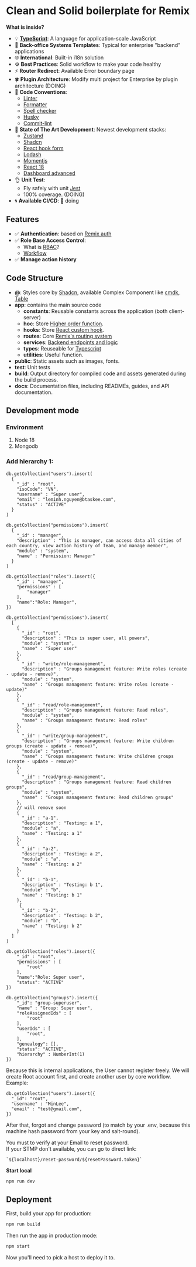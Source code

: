 # Clean and Solid boilerplate for Remix

**What is inside?**

- :bulb: [**TypeScript**](https://www.typescriptlang.org/): A language for application-scale JavaScript
- :heart_decoration: **Back-office Systems Templates**: Typical for enterprise "backend" applications
- :globe_with_meridians: **International**: Built-in i18n solution
- :gear: **Best Practices**: Solid workflow to make your code healthy
- :zap: **Router Redirect**: Available Error boundary page
- :four_leaf_clover: **Plugin Architecture**: Modify multi project for Enterprise by plugin architecture (DOING)
- :pencil: **Code Conventions**:
  - [Linter](https://eslint.org/)
  - [Formatter](https://prettier.io/)
  - [Spell checker](https://cspell.org/)
  - [Husky](https://typicode.github.io/husky/)
  - [Commit-lint](https://commitlint.js.org/)
- :rocket: **State of The Art Development**: Newest development stacks:
  - [Zustand](https://zustand-demo.pmnd.rs/)
  - [Shadcn](https://ui.shadcn.com/)
  - [React hook form](https://react-hook-form.com/)
  - [Lodash](https://lodash.com/)
  - [Momentjs](https://momentjs.com/)
  - [React 18](https://react.dev/blog/2022/03/29/react-v18)
  - [Dashboard advanced](https://tanstack.com/table/latest)
- :ok_hand: **Unit Test**:
  - Fly safely with unit [Jest](https://jestjs.io/)
  - 100% coverage. (DOING)
- :cyclone: **Available CI/CD**: :construction: doing

## Features

- :white_check_mark: **Authentication**: based on [Remix auth](https://github.com/sergiodxa/remix-auth)
- :white_check_mark: **Role Base Access Control**:
  - What is [RBAC](https://auth0.com/docs/manage-users/access-control/rbac)?
  - [Workflow](https://bootcamp.uxdesign.cc/designing-roles-and-permissions-ux-case-study-b1940f5a9aa)
- :white_check_mark: **Manage action history**

## Code Structure

- **@**: Styles core by [Shadcn](https://ui.shadcn.com/), available Complex Component like [cmdk](https://github.com/pacocoursey/cmdk), [Table](https://tanstack.com/table/latest)
- **app**: contains the main source code
  - **constants**: Reusable constants across the application (both client-server)
  - **hoc**: Store [Higher order function](https://en.wikipedia.org/wiki/Higher-order_function).
  - **hooks**: Store [React custom hook](https://react.dev/learn/reusing-logic-with-custom-hooks).
  - **routes**: Core [Remix's routing system](https://remix.run/docs/en/main/discussion/routes)
  - **services**: [Backend endpoints and logic](https://remix.run/docs/en/main/file-conventions/-server)
  - **types**: Reuseable for [Typescript](https://www.typescriptlang.org/)
  - **utilities**: Useful function.
- **public**: Static assets such as images, fonts.
- **test**: Unit tests
- **build**: Output directory for compiled code and assets generated during the build process.
- **docs**: Documentation files, including READMEs, guides, and API documentation.

## Development mode

### Environment

1. Node 18
2. Mongodb

### Add hierarchy 1:
```
db.getCollection("users").insert(
  {
    "_id" : "root",
    "isoCode": "VN",
    "username" : "Super user",
    "email" : "leminh.nguyen@btaskee.com",
    "status" : "ACTIVE"
  }
)
```

```
db.getCollection("permissions").insert(
  {
    "_id" : "manager",
    "description" : "This is manager, can access data all cities of each country, view action history of Team, and manage member",
    "module" : "system",
    "name" : "Permission: Manager"
  }
)

db.getCollection("roles").insert({
    "_id" : "manager",
    "permissions" : [
        "manager"
    ],
    "name":"Role: Manager",
})
```

```
db.getCollection("permissions").insert(
  [
    {
      "_id" : "root",
      "description" : "This is super user, all powers",
      "module" : "system",
      "name" : "Super user"
    },
    {
      "_id" : "write/role-management",
      "description" : "Groups management feature: Write roles (create - update - remove)",
      "module" : "system",
      "name" : "Groups management feature: Write roles (create - update)"
    },
    {
      "_id" : "read/role-management",
      "description" : "Groups management feature: Read roles",
      "module" : "system",
      "name" : "Groups management feature: Read roles"
    },
    {
      "_id" : "write/group-management",
      "description" : "Groups management feature: Write children groups (create - update - remove)",
      "module" : "system",
      "name" : "Groups management feature: Write children groups (create - update - remove)"
    },
    {
      "_id" : "read/group-management",
      "description" : "Groups management feature: Read children groups",
      "module" : "system",
      "name" : "Groups management feature: Read children groups"
    },
    // will remove soon
    {
      "_id" : "a-1",
      "description" : "Testing: a 1",
      "module" : "a",
      "name" : "Testing: a 1"
    },
    {
      "_id" : "a-2",
      "description" : "Testing: a 2",
      "module" : "a",
      "name" : "Testing: a 2"
    },
    {
      "_id" : "b-1",
      "description" : "Testing: b 1",
      "module" : "b",
      "name" : "Testing: b 1"
    },
     {
      "_id" : "b-2",
      "description" : "Testing: b 2",
      "module" : "b",
      "name" : "Testing: b 2"
    }
  ]
)

db.getCollection("roles").insert({
    "_id" : "root",
    "permissions" : [
        "root"
    ],
    "name":"Role: Super user",
    "status": "ACTIVE"
})

db.getCollection("groups").insert({
    "_id": "group-superuser",
    "name" : "Group: Super user",
    "roleAssignedIds" : [
        "root"
    ],
    "userIds" : [
        "root",
    ],
    "genealogy": [],
    "status": "ACTIVE",
    "hierarchy" : NumberInt(1)
})
```

Because this is internal applications, the User cannot register freely. We will create Root account first, and create another user by core workflow. <br>
Example:

```
db.getCollection("users").insert({
  "_id": "root",
  "username" : "MinLee",
  "email" : "test@gmail.com",
})
```

After that, forgot and change password (to match by your .env, because this machine hash password from your key and salt-round).

You must to verify at your Email to reset password.<br>
If your STMP don't available, you can go to direct link:

```
`${localhost}/reset-password/${resetPassword.token}`
```

**Start local**

```sh
npm run dev
```

## Deployment

First, build your app for production:

```sh
npm run build
```

Then run the app in production mode:

```sh
npm start
```

Now you'll need to pick a host to deploy it to.
